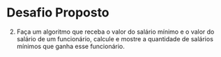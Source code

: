 # Desafio Proposto
2. Faça um algoritmo que receba o valor do salário mínimo e o valor do salário de um
funcionário, calcule e mostre a quantidade de salários mínimos que ganha esse
funcionário.
